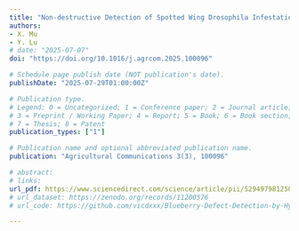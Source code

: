 ```yaml
---
title: "Non-destructive Detection of Spotted Wing Drosophila Infestation in Blueberries Using Hyperspectral Imaging"
authors: 
- X. Mu
- Y. Lu
# date: "2025-07-07"
doi: "https://doi.org/10.1016/j.agrcom.2025.100096"

# Schedule page publish date (NOT publication's date).
publishDate: "2025-07-29T01:00:00Z"

# Publication type.
# Legend: 0 = Uncategorized; 1 = Conference paper; 2 = Journal article;
# 3 = Preprint / Working Paper; 4 = Report; 5 = Book; 6 = Book section;
# 7 = Thesis; 8 = Patent
publication_types: ["1"]

# Publication name and optional abbreviated publication name.
publication: "Agricultural Communications 3(3), 100096"

# abstract: 
# links:
url_pdf: https://www.sciencedirect.com/science/article/pii/S2949798125000262?via%3Dihub
# url_dataset: https://zenodo.org/records/11200576
# url_code: https://github.com/vicdxxx/Blueberry-Defect-Detection-by-Hyperspectral-Imaging

---
```

